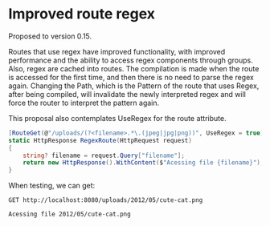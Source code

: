 # Improved route regex

Proposed to version 0.15.

Routes that use regex have improved functionality, with improved performance and the ability to access regex components through groups.
Also, regex are cached into routes. The compilation is made when the route is accessed for the first time, and then there is no need
to parse the regex again. Changing the Path, which is the Pattern of the route that uses Regex, after being compiled, will invalidate
the newly interpreted regex and will force the router to interpret the pattern again.

This proposal also contemplates UseRegex for the route attribute.

```C#
[RouteGet(@"/uploads/(?<filename>.*\.(jpeg|jpg|png))", UseRegex = true)]
static HttpResponse RegexRoute(HttpRequest request)
{
    string? filename = request.Query["filename"];
    return new HttpResponse().WithContent($"Acessing file {filename}");
}
```

When testing, we can get:

```http
GET http://localhost:8080/uploads/2012/05/cute-cat.png

Acessing file 2012/05/cute-cat.png
```